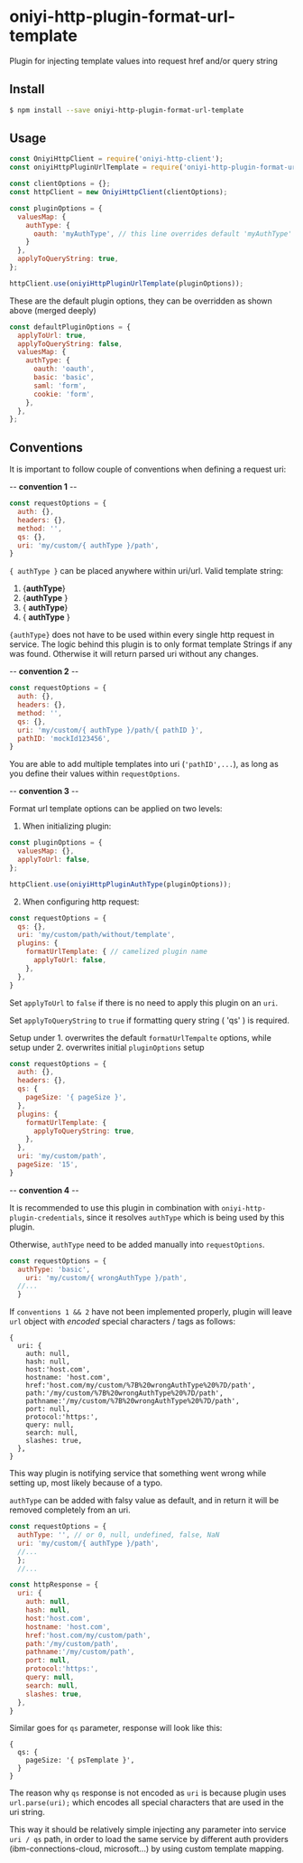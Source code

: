 # oniyi-http-plugin-format-url-template
Plugin for injecting template values into request href and/or query string

## Install

```sh
$ npm install --save oniyi-http-plugin-format-url-template
```

## Usage
```js
const OniyiHttpClient = require('oniyi-http-client');
const oniyiHttpPluginUrlTemplate = require('oniyi-http-plugin-format-url-template');

const clientOptions = {};
const httpClient = new OniyiHttpClient(clientOptions);

const pluginOptions = {
  valuesMap: {
    authType: {
      oauth: 'myAuthType', // this line overrides default 'myAuthType' type name, and 'myAuthType' will be injected into url if requested
    }
  },
  applyToQueryString: true,
};

httpClient.use(oniyiHttpPluginUrlTemplate(pluginOptions));
```

These are the default plugin options, they can be overridden as shown above (merged deeply)

```js
const defaultPluginOptions = {
  applyToUrl: true,
  applyToQueryString: false,
  valuesMap: {
    authType: {
      oauth: 'oauth',
      basic: 'basic',
      saml: 'form',
      cookie: 'form',
    },
  },
};
```

## Conventions

It is important to follow couple of conventions when defining a request uri:

   -- **convention 1** --

```js
const requestOptions = {
  auth: {},
  headers: {},
  method: '',
  qs: {},
  uri: 'my/custom/{ authType }/path',
}
```

`{ authType }` can be placed anywhere within uri/url. Valid template string:

 1. {**authType**}
 2. {**authType** }
 3. { **authType**}
 4. { **authType** }

`{authType}` does not have to be used within every single http request in service.
The logic behind this plugin is to only format template Strings if any was found. Otherwise it will return parsed uri without
any changes.

   -- **convention 2** --

```js
const requestOptions = {
  auth: {},
  headers: {},
  method: '',
  qs: {},
  uri: 'my/custom/{ authType }/path/{ pathID }',
  pathID: 'mockId123456',
}
```
You are able to add multiple templates into uri (`'pathID',...`), as long as you define their values within `requestOptions`.

   -- **convention 3** --

Format url template options can be applied on two levels:

   1. When initializing plugin:

```js
const pluginOptions = {
  valuesMap: {},
  applyToUrl: false,
};

httpClient.use(oniyiHttpPluginAuthType(pluginOptions));
```

   2. When configuring http request:

```js
const requestOptions = {
  qs: {},
  uri: 'my/custom/path/without/template',
  plugins: {
    formatUrlTemplate: { // camelized plugin name
      applyToUrl: false,
    },
  },
}
```

Set `applyToUrl` to `false` if there is no need to apply this plugin on an `uri`.

Set `applyToQueryString` to `true` if formatting query string ( 'qs' ) is required.

Setup under 1. overwrites the default `formatUrlTempalte` options, while setup under 2. overwrites initial `pluginOptions` setup

```js
const requestOptions = {
  auth: {},
  headers: {},
  qs: {
    pageSize: '{ pageSize }',
  },
  plugins: {
    formatUrlTemplate: {
      applyToQueryString: true,
    },
  },
  uri: 'my/custom/path',
  pageSize: '15',
}
```

   -- **convention 4** --

It is recommended to use this plugin in combination with `oniyi-http-plugin-credentials`, since it resolves `authType`
which is being used by this plugin.

Otherwise, `authType` need to be added manually into `requestOptions`.
```js
const requestOptions = {
  authType: 'basic',
    uri: 'my/custom/{ wrongAuthType }/path',
  //...
  }
```

If `conventions 1 && 2` have not been implemented properly, plugin will leave `url` object with _encoded_ special
characters / tags as follows:
```
{
  uri: {
    auth: null,
    hash: null,
    host:'host.com',
    hostname: 'host.com',
    href:'host.com/my/custom/%7B%20wrongAuthType%20%7D/path',
    path:'/my/custom/%7B%20wrongAuthType%20%7D/path',
    pathname:'/my/custom/%7B%20wrongAuthType%20%7D/path',
    port: null,
    protocol:'https:',
    query: null,
    search: null,
    slashes: true,
  },
}
```

This way plugin is notifying service that something went wrong while setting up, most likely because of a typo.

`authType` can be added with falsy value as default, and in return it will
be removed completely from an uri.
```js
const requestOptions = {
  authType: '', // or 0, null, undefined, false, NaN
  uri: 'my/custom/{ authType }/path',
  //...
  };
  //...

const httpResponse = {
  uri: {
    auth: null,
    hash: null,
    host:'host.com',
    hostname: 'host.com',
    href:'host.com/my/custom/path',
    path:'/my/custom/path',
    pathname:'/my/custom/path',
    port: null,
    protocol:'https:',
    query: null,
    search: null,
    slashes: true,
  },
}
```

Similar goes for `qs` parameter, response will look like this:
```
{
  qs: {
    pageSize: '{ psTemplate }',
  }
}

```

The reason why `qs` response is not encoded as `uri` is because plugin uses `url.parse(uri);` which encodes
all special characters that are used in the uri string.

This way it should be relatively simple injecting any parameter into service `uri / qs` path, in order to load the same
service by different auth providers (ibm-connections-cloud, microsoft...) by using custom template mapping.
